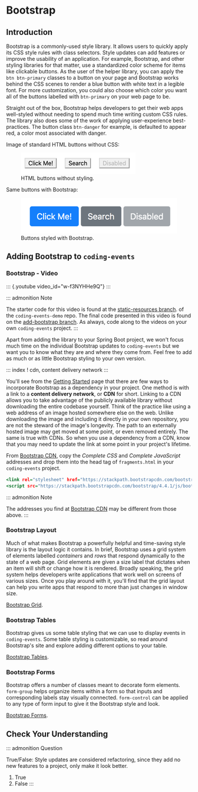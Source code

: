 # Bootstrap

## Introduction

Bootstrap is a commonly-used style library. It allows users to quickly
apply its CSS style rules with class selectors. Style updates can add
features or improve the usability of an application. For example,
Bootstrap, and other styling libraries for that matter, use a
standardized color scheme for items like clickable buttons. As the user
of the helper library, you can apply the `btn btn-primary` classes to a
button on your page and Bootstrap works behind the CSS scenes to render
a blue button with white text in a legible font. For more customization,
you could also choose which color you want all of the buttons labelled
with `btn-primary` on your web page to be.

Straight out of the box, Bootstrap helps developers to get their web
apps well-styled without needing to spend much time writing custom CSS
rules. The library also does some of the work of applying
user-experience best-practices. The button class `btn-danger` for
example, is defaulted to appear red, a color most associated with
danger.

Image of standard HTML buttons without CSS:

<figure>
<img src="figures/htmlDefaultButtons.png"
alt="figures/htmlDefaultButtons.png" />
<figcaption>HTML buttons without styling.</figcaption>
</figure>

Same buttons with Bootstrap:

<figure>
<img src="figures/bootstrapButtonOptions.png"
alt="figures/bootstrapButtonOptions.png" />
<figcaption>Buttons styled with Bootstrap.</figcaption>
</figure>

## Adding Bootstrap to `coding-events`

### Bootstrap - Video

::: {.youtube video_id="w-f3NYHHe9Q"}
:::

::: admonition
Note

The starter code for this video is found at the [static-resources
branch](https://github.com/LaunchCodeEducation/coding-events/tree/staticresources).
of the `coding-events-demo` repo. The final code presented in this video
is found on the [add-bootstrap
branch](https://github.com/LaunchCodeEducation/coding-events/tree/add-bootstrap).
As always, code along to the videos on your own `coding-events` project.
:::

Apart from adding the library to your Spring Boot project, we won\'t
focus much time on the individual Bootstrap updates to `coding-events`
but we want you to know what they are and where they come from. Feel
free to add as much or as little Bootstrap styling to your own version.

::: index
! cdn, content delivery network
:::

You\'ll see from the [Getting
Started](https://getbootstrap.com/docs/4.0/getting-started/introduction/)
page that there are few ways to incorporate Bootstrap as a dependency in
your project. One method is with a link to a **content delivery
network**, or **CDN** for short. Linking to a CDN allows you to take
advantage of the publicly available library without downloading the
entire codebase yourself. Think of the practice like using a web address
of an image hosted somewhere else on the web. Unlike downloading the
image and including it directly in your own repository, you are not the
steward of the image\'s longevity. The path to an externally hosted
image may get moved at some point, or even removed entirely. The same is
true with CDNs. So when you use a dependency from a CDN, know that you
may need to update the link at some point in your project\'s lifetime.

From [Bootstrap CDN](https://www.bootstrapcdn.com/), copy the *Complete
CSS* and *Complete JavaScript* addresses and drop them into the head tag
of `fragments.html` in your `coding-events` project.

``` {.html linenos=""}
<link rel="stylesheet" href="https://stackpath.bootstrapcdn.com/bootstrap/4.4.1/css/bootstrap.min.css">
<script src="https://stackpath.bootstrapcdn.com/bootstrap/4.4.1/js/bootstrap.min.js"></script>
```

::: admonition
Note

The addresses you find at [Bootstrap CDN](https://www.bootstrapcdn.com/)
may be different from those above.
:::

### Bootstrap Layout

Much of what makes Bootstrap a powerfully helpful and time-saving style
library is the layout logic it contains. In brief, Bootstrap uses a grid
system of elements labelled *containers* and *rows* that respond
dynamically to the state of a web page. Grid elements are given a size
label that dictates when an item will shift or change how it is
rendered. Broadly speaking, the grid system helps developers write
applications that work well on screens of various sizes. Once you play
around with it, you\'ll find that the grid layout can help you write
apps that respond to more than just changes in window size.

[Bootstrap Grid](https://getbootstrap.com/docs/4.4/layout/grid/).

### Bootstrap Tables

Bootstrap gives us some table styling that we can use to display events
in `coding-events`. Some table styling is customizable, so read around
Bootstrap\'s site and explore adding different options to your table.

[Bootstrap Tables](https://getbootstrap.com/docs/4.4/content/tables/).

### Bootstrap Forms

Bootstrap offers a number of classes meant to decorate form elements.
`form-group` helps organize items within a form so that inputs and
corresponding labels stay visually connected. `form-control` can be
applied to any type of form input to give it the Bootstrap style and
look.

[Bootstrap Forms](https://getbootstrap.com/docs/4.4/components/forms/).

## Check Your Understanding

::: admonition
Question

True/False: Style updates are considered refactoring, since they add no
new features to a project, only make it look better.

1.  True
2.  False
:::
